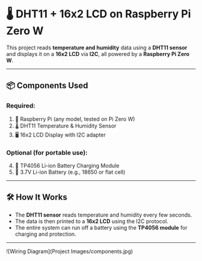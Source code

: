 # 🌡️ DHT11 + 16x2 LCD on Raspberry Pi Zero W

This project reads **temperature and humidity** data using a **DHT11 sensor** and displays it on a **16x2 LCD** via **I2C**, all powered by a **Raspberry Pi Zero W**.

---

## 📦 Components Used

### Required:
1. 🧠 Raspberry Pi (any model, tested on Pi Zero W)
2. 🌡️ DHT11 Temperature & Humidity Sensor
3. 🖥️ 16x2 LCD Display with I2C adapter

### Optional (for portable use):
4. 🔋 TP4056 Li-ion Battery Charging Module
5. 🔋 3.7V Li-ion Battery (e.g., 18650 or flat cell)

---

## 🛠️ How It Works

- The **DHT11 sensor** reads temperature and humidity every few seconds.
- The data is then printed to a **16x2 LCD** using the I2C protocol.
- The entire system can run off a battery using the **TP4056 module** for charging and protection.

---
![Wiring Diagram](Project Images/components.jpg)

